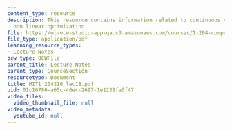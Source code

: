 ```yaml
---
content_type: resource
description: This resource contains information related to continuous constrained
  non linear optimization.
file: https://ol-ocw-studio-app-qa.s3.amazonaws.com/courses/1-204-computer-algorithms-in-systems-engineering-spring-2010/01c16786a65c46ec26971e1231fa3f47_MIT1_204S10_lec18.pdf
file_type: application/pdf
learning_resource_types:
- Lecture Notes
ocw_type: OCWFile
parent_title: Lecture Notes
parent_type: CourseSection
resourcetype: Document
title: MIT1_204S10_lec18.pdf
uid: 01c16786-a65c-46ec-2697-1e1231fa3f47
video_files:
  video_thumbnail_file: null
video_metadata:
  youtube_id: null
---
```


